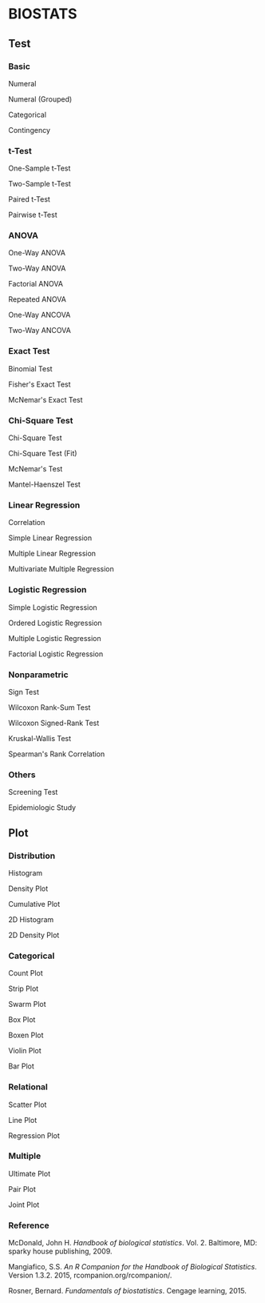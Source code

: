# BIOSTATS

## Test

### Basic

Numeral

Numeral (Grouped)

Categorical

Contingency

### t-Test

One-Sample t-Test

Two-Sample t-Test

Paired t-Test

Pairwise t-Test

### ANOVA

One-Way ANOVA

Two-Way ANOVA

Factorial ANOVA

Repeated ANOVA

One-Way ANCOVA

Two-Way ANCOVA

### Exact Test

Binomial Test

Fisher's Exact Test

McNemar's Exact Test

### Chi-Square Test

Chi-Square Test

Chi-Square Test (Fit)

McNemar's Test

Mantel-Haenszel Test

### Linear Regression

Correlation

Simple Linear Regression

Multiple Linear Regression

Multivariate Multiple Regression

### Logistic Regression

Simple Logistic Regression

Ordered Logistic Regression

Multiple Logistic Regression

Factorial Logistic Regression

### Nonparametric

Sign Test

Wilcoxon Rank-Sum Test

Wilcoxon Signed-Rank Test

Kruskal-Wallis Test

Spearman's Rank Correlation

### Others

Screening Test

Epidemiologic Study


## Plot

### Distribution

Histogram

Density Plot

Cumulative Plot

2D Histogram 

2D Density Plot

### Categorical

Count Plot

Strip Plot

Swarm Plot

Box Plot

Boxen Plot

Violin Plot

Bar Plot

### Relational

Scatter Plot

Line Plot

Regression Plot

### Multiple 

Ultimate Plot

Pair Plot

Joint Plot




### Reference

McDonald, John H. _Handbook of biological statistics_. Vol. 2. Baltimore, MD: sparky house publishing, 2009.

Mangiafico, S.S. _An R Companion for the Handbook of Biological Statistics_. Version 1.3.2. 2015, rcompanion.org/rcompanion/.

Rosner, Bernard. _Fundamentals of biostatistics_. Cengage learning, 2015.